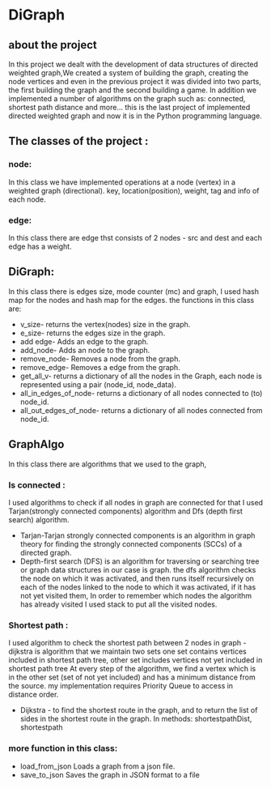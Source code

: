 # DiGraph
## about the project
In this project we dealt with the development of data structures of directed weighted graph,We created a system of building the graph, creating the node vertices and even in the previous project it was divided into two parts, the first building the graph and the second building a game. In addition we implemented a number of algorithms on the graph such as: connected, shortest path distance and more…
this is the last project of implemented directed weighted graph and now it is in the Python programming language.

## The classes of the project :
### node:
In this class we have implemented operations at a node (vertex) in a weighted graph (directional). key, location(position), weight, tag and info of each node.

### edge:
In this class there are edge thst consists of 2 nodes - src and dest and each edge has a weight.

## DiGraph:
In this class there is edges size, mode counter (mc) and graph, I used hash map for the nodes and hash map for the edges.
the functions in this class are:
* v_size- returns the vertex(nodes) size in the graph.
* e_size- returns the edges size in the graph.
* add edge- Adds an edge to the graph.
* add_node-	Adds an node to the graph.
* remove_node-	Removes a node from the graph.
* remove_edge-	Removes a edge from the graph.
* get_all_v- returns a dictionary of all the nodes in the Graph, each node is represented using a pair (node_id, node_data).
* all_in_edges_of_node- returns	a dictionary of all nodes connected to (to) node_id.
* all_out_edges_of_node- returns a dictionary of all nodes connected from node_id. 

## GraphAlgo
In this class there are algorithms that we used to the graph, 
### Is connected :
I used algorithms to check if all nodes in graph are connected for that I used Tarjan(strongly connected components) algorithm and Dfs (depth first search) algorithm.
* Tarjan-Tarjan strongly connected components is an algorithm in graph theory for finding the strongly connected components (SCCs) of a directed graph.
* Depth-first search (DFS) is an algorithm for traversing or searching tree or graph data structures in our case is graph. the dfs algorithm checks the node on which it was activated, and then runs itself recursively on each of the nodes linked to the node to which it was activated, if it has not yet visited them, In order to remember which nodes the algorithm has already visited I used stack to put all the visited nodes.

### Shortest path :
I used algorithm to check the shortest path between 2 nodes in graph -dijkstra is algorithm that we maintain two sets one set contains vertices included in shortest path tree, other set includes vertices not yet included in shortest path tree At every step of the algorithm, we find a vertex which is in the other set (set of not yet included) and has a minimum distance from the source. my implementation requires Priority Queue to access in distance order.
* Dijkstra - to find the shortest route in the graph, and to return the list of sides in the shortest route in the graph. In methods: shortestpathDist, shortestpath
### more function in this class:
* load_from_json	Loads a graph from a json file.
* save_to_json	Saves the graph in JSON format to a file


